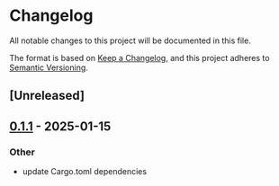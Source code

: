 # Changelog

All notable changes to this project will be documented in this file.

The format is based on [Keep a Changelog](https://keepachangelog.com/en/1.0.0/),
and this project adheres to [Semantic Versioning](https://semver.org/spec/v2.0.0.html).

## [Unreleased]

## [0.1.1](https://github.com/aranya-project/aranya-core/compare/aranya-policy-ifgen-build-v0.1.0...aranya-policy-ifgen-build-v0.1.1) - 2025-01-15

### Other

- update Cargo.toml dependencies
